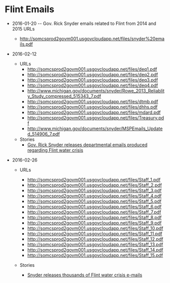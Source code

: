 # Flint Emails


- 2016-01-20 -- Gov. Rick Snyder emails related to Flint from 2014 and 2015
  URLs
    - http://somcsprod2govm001.usgovcloudapp.net/files/snyder%20emails.pdf

- 2016-02-12
  + URLs
    - http://somcsprod2govm001.usgovcloudapp.net/files/deq1.pdf
    - http://somcsprod2govm001.usgovcloudapp.net/files/deq2.pdf
    - http://somcsprod2govm001.usgovcloudapp.net/files/deq3.pdf
    - http://somcsprod2govm001.usgovcloudapp.net/files/deq4.pdf
    - http://www.michigan.gov/documents/snyder/Rowe_2013_Reliablity_Study_compressed_515343_7.pdf
    - http://somcsprod2govm001.usgovcloudapp.net/files/dtmb.pdf
    - http://somcsprod2govm001.usgovcloudapp.net/files/dhhs.pdf
    - http://somcsprod2govm001.usgovcloudapp.net/files/mdard.pdf
    - http://somcsprod2govm001.usgovcloudapp.net/files/Treasury.pdf
    - http://www.michigan.gov/documents/snyder/MSPEmails_Updated_514906_7.pdf
  - Stories
    + [Gov. Rick Snyder releases departmental emails produced regarding Flint water crisis](http://www.michigan.gov/snyder/0,4668,7-277-57577_57657-376716--,00.html)

- 2016-02-26
  - URLs
    - http://somcsprod2govm001.usgovcloudapp.net/files/Staff_1.pdf
    - http://somcsprod2govm001.usgovcloudapp.net/files/Staff_2.pdf
    - http://somcsprod2govm001.usgovcloudapp.net/files/Staff_3.pdf
    - http://somcsprod2govm001.usgovcloudapp.net/files/Staff_4.pdf
    - http://somcsprod2govm001.usgovcloudapp.net/files/Staff_5.pdf
    - http://somcsprod2govm001.usgovcloudapp.net/files/Staff_6.pdf
    - http://somcsprod2govm001.usgovcloudapp.net/files/Staff_7.pdf
    - http://somcsprod2govm001.usgovcloudapp.net/files/Staff_8.pdf
    - http://somcsprod2govm001.usgovcloudapp.net/files/Staff_9.pdf
    - http://somcsprod2govm001.usgovcloudapp.net/files/Staff_10.pdf
    - http://somcsprod2govm001.usgovcloudapp.net/files/Staff_11.pdf
    - http://somcsprod2govm001.usgovcloudapp.net/files/Staff_12.pdf
    - http://somcsprod2govm001.usgovcloudapp.net/files/Staff_13.pdf
    - http://somcsprod2govm001.usgovcloudapp.net/files/Staff_14.pdf
    - http://somcsprod2govm001.usgovcloudapp.net/files/Staff_15.pdf
    
  - Stories
    - [Snyder releases thousands of Flint water crisis e-mails](http://www.freep.com/story/news/local/michigan/flint-water-crisis/2016/02/26/gov-snyder-release-flint-e-mails/80976870/)

